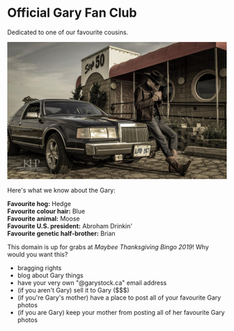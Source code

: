 # Official Gary Fan Club

Dedicated to one of our favourite cousins.

![cool car](https://raw.githubusercontent.com/B-Stock/gargus/master/10604537_10100985916418617_509268133990094342_o.jpg)

Here's what we know about the Gary:

**Favourite hog:** Hedge  
**Favourite colour hair:** Blue  
**Favourite animal:** Moose  
**Favourite U.S. president:** Abroham Drinkin'  
**Favourite genetic half-brother:** Brian


This domain is up for grabs at *Maybee Thanksgiving Bingo 2019*! Why would you want this?
- bragging rights  
- blog about Gary things
- have your very own "@garystock.ca" email address  
- (if you aren't Gary) sell it to Gary ($$$)  
- (if you're Gary's mother) have a place to post all of your favourite Gary photos  
- (if you are Gary) keep your mother from posting all of her favourite Gary photos  

